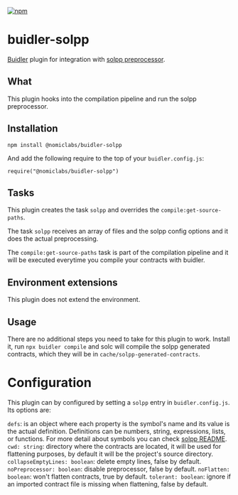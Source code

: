 [![npm](https://img.shields.io/npm/v/@nomiclabs/buidler-solpp.svg)](https://www.npmjs.com/package/@nomiclabs/buidler-solpp)

# buidler-solpp
[Buidler](http://getbuidler.com) plugin for integration with [solpp preprocessor](https://github.com/merklejerk/solpp).

## What
This plugin hooks into the compilation pipeline and run the solpp preprocessor.

## Installation
```
npm install @nomiclabs/buidler-solpp
```

And add the following require to the top of your ```buidler.config.js```:

```require("@nomiclabs/buidler-solpp")```

## Tasks
This plugin creates the task ```solpp``` and overrides the ```compile:get-source-paths```.

The task ```solpp``` receives an array of files and the solpp config options and it does the actual preprocessing.

The ```compile:get-source-paths``` task is part of the compilation pipeline and it will be executed everytime you compile your contracts with buidler.


## Environment extensions
This plugin does not extend the environment.

## Usage
There are no additional steps you need to take for this plugin to work. Install it, run `npx buidler compile` and solc will compile the solpp generated contracts, which they will be in ```cache/solpp-generated-contracts```.

# Configuration

This plugin can by configured by setting a `solpp` entry in `buidler.config.js`. Its options are:

```defs```: is an object where each property is the symbol's name and its value is the actual definition. Definitions can be numbers, string, expressions, lists, or functions. For more detail about symbols you can check [solpp README](https://github.com/merklejerk/solpp).
```cwd: string```: directory where the contracts are located, it will be used for flattening purposes, by default it will be the project's source directory.
```collapseEmptyLines: boolean```: delete empty lines, false by default.
```noPreprocessor: boolean```: disable preprocessor, false by default.
```noFlatten: boolean```: won't flatten contracts, true by default.
```tolerant: boolean```: ignore if an imported contract file is missing when flattening, false by default.

